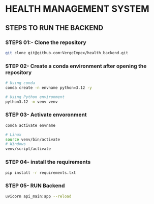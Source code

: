 # HEALTH MANAGEMENT SYSTEM


## STEPS TO RUN THE BACKEND
### STEPS 01:- Clone the repository

```bash
git clone git@github.com:VergeImpex/health_backend.git
```

### STEP 02- Create a conda environment after opening the repository

```bash
# Using conda
conda create -n envname python=3.12 -y
```

```bash
# Using Python environment
python3.12 -m venv venv
```

### STEP 03- Activate envoronment
```bash
conda activate envname
```
```bash
# Linux
source venv/bin/activate
# Windows
venv/script/activate
```

### STEP 04- install the requirements
```bash
pip install -r requirements.txt
```

### STEP 05- RUN Backend
```bash
uvicorn api_main:app --reload
```

